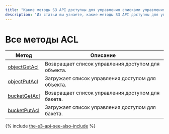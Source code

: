 ```yaml
---
title: "Какие методы S3 API доступны для управления списками управления доступом (ACL) в {{ objstorage-full-name }}"
description: "Из статьи вы узнаете, какие методы S3 API доступны для управления списками управления доступом (ACL)."
---
```


# Все методы ACL

Метод | Описание
----- | -----
[objectGetAcl](acl/objectget.md) | Возвращает список управления доступом для объекта.
[objectPutAcl](acl/objectput.md) | Загружает список управления доступом для объекта.
[bucketGetAcl](acl/bucketget.md) | Возвращает список управления доступом для бакета.
[bucketPutAcl](acl/bucketput.md) | Загружает список управления доступом для бакета.

{% include [the-s3-api-see-also-include](../../../_includes/storage/the-s3-api-see-also-include.md) %}